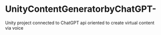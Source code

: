 # UnityContentGeneratorbyChatGPT-
Unity project connected to ChatGPT api oriented to create virtual content via voice
